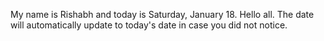 My name is Rishabh and today is Saturday, January 18. Hello all. The date will automatically update to today's date in case you did not notice.
